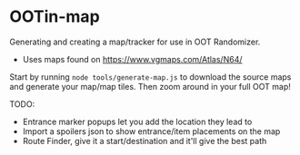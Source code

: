 # OOTin-map

Generating and creating a map/tracker for use in OOT Randomizer.

- Uses maps found on https://www.vgmaps.com/Atlas/N64/

Start by running `node tools/generate-map.js` to download the source maps and generate your map/map tiles. Then zoom around in your full OOT map!

TODO:

- Entrance marker popups let you add the location they lead to
- Import a spoilers json to show entrance/item placements on the map
- Route Finder, give it a start/destination and it'll give the best path